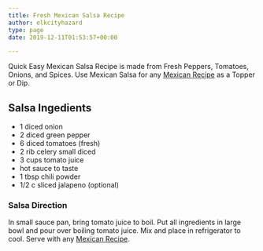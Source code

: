 ```yaml
---
title: Fresh Mexican Salsa Recipe
author: elkcityhazard
type: page
date: 2019-12-11T01:53:57+00:00

---
```

Quick Easy Mexican Salsa Recipe is made from Fresh Peppers, Tomatoes, Onions, and Spices. Use Mexican Salsa for any [Mexican Recipe][1] as a Topper or Dip.

## Salsa Ingedients

  * 1 diced onion
  * 2 diced green pepper
  * 6 diced tomatoes (fresh)
  * 2 rib celery small diced
  * 3 cups tomato juice
  * hot sauce to taste
  * 1 tbsp chili powder
  * 1/2 c sliced jalapeno (optional)

### Salsa Direction

In small sauce pan, bring tomato juice to boil. Put all ingredients in large bowl and pour over boiling tomato juice. Mix and place in refrigerator to cool. Serve with any [Mexican Recipe][1].

 [1]: /wordpress/easy-mexican-recipes/